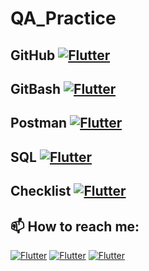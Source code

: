 # QA_Practice
   
## GitHub [![Flutter](https://img.shields.io/badge/🏠-GITHUB_BRANCH-00A98F)](https://github.com/Pavlik1100/QA_Practice/tree/GitHub)  
## GitBash [![Flutter](https://img.shields.io/badge/🏠-GITBASH_BRANCH-00A98F)](https://github.com/Pavlik1100/QA_Practice/tree/GitBash)
## Postman [![Flutter](https://img.shields.io/badge/🏠-Postman_BRANCH-00A98F)](https://github.com/Pavlik1100/QA_Practice/tree/Postman) 
## SQL [![Flutter](https://img.shields.io/badge/🏠-SQL_BRANCH-00A98F)](https://github.com/Pavlik1100/QA_Practice/tree/SQL)    
## Checklist [![Flutter](https://img.shields.io/badge/🏠-Checklist_BRANCH-00A98F)](https://github.com/Pavlik1100/QA_Practice/tree/Checklist)
## 📫 How to reach me:     
[![Flutter](https://img.shields.io/badge/-Pavel_Simonov-000000?style=social&logo=LinkedIn)](https://www.linkedin.com/in/pavel-simonov-7a8b1119a/)  [![Flutter](https://img.shields.io/badge/-Pavel_Simonov-000000?style=social&logo=Telegram)](https://t.me/NuiSaiman)  [![Flutter](https://img.shields.io/badge/-simonovpavlik@gmail.com-000000?style=social&logo=Gmail)](mailto:simonovpavlik@gmail.com)
